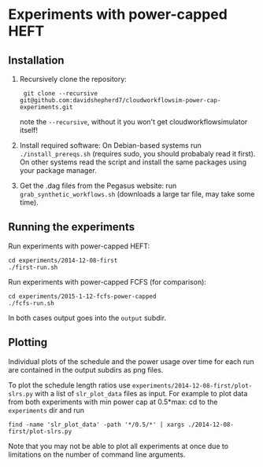 
# Experiments with power-capped HEFT


## Installation

1. Recursively clone the repository:

        git clone --recursive git@github.com:davidshepherd7/cloudworkflowsim-power-cap-experiments.git

   note the `--recursive`, without it you won't get cloudworkflowsimulator itself!

2. Install required software: On Debian-based systems run
   `./install_prereqs.sh` (requires sudo, you should probabaly read it
   first). On other systems read the script and install the same packages
   using your package manager.

3. Get the .dag files from the Pegasus website: run
   `grab_synthetic_workflows.sh` (downloads a large tar file, may take some
   time).


## Running the experiments

Run experiments with power-capped HEFT:

    cd experiments/2014-12-08-first
    ./first-run.sh

Run experiments with power-capped FCFS (for comparison):

    cd experiments/2015-1-12-fcfs-power-capped
    ./fcfs-run.sh


In both cases output goes into the `output` subdir.


## Plotting

Individual plots of the schedule and the power usage over time for each run
are contained in the output subdirs as png files.

To plot the schedule length ratios use `experiments/2014-12-08-first/plot-slrs.py` with a list of `slr_plot_data` files as input. For example to plot data from both experiments with min power cap at 0.5*max: cd to the `experiments` dir and run

    find -name 'slr_plot_data' -path '*/0.5/*' | xargs ./2014-12-08-first/plot-slrs.py

Note that you may not be able to plot all experiments at once due to limitations on the number of command line arguments.
